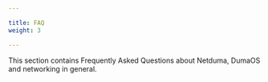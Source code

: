 ```yaml
---

title: FAQ
weight: 3

---
```


This section contains Frequently Asked Questions about Netduma, DumaOS and networking in general.